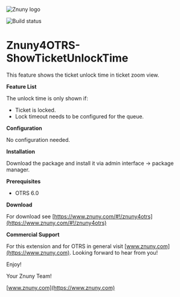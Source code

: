 ![Znuny logo](https://www.znuny.com/assets/images/logo_small.png)


![Build status](https://badge.proxy.znuny.com/Znuny4OTRS-ShowTicketUnlockTime/master)

Znuny4OTRS-ShowTicketUnlockTime
===============================
This feature shows the ticket unlock time in ticket zoom view.

**Feature List**

The unlock time is only shown if:

* Ticket is locked.
* Lock timeout needs to be configured for the queue.

**Configuration**

No configuration needed.

**Installation**

Download the package and install it via admin interface -> package manager.

**Prerequisites**

- OTRS 6.0

**Download**

For download see [https://www.znuny.com/#!/znuny4otrs](https://www.znuny.com/#!/znuny4otrs)

**Commercial Support**

For this extension and for OTRS in general visit [www.znuny.com](https://www.znuny.com). Looking forward to hear from you!

Enjoy!

Your Znuny Team!

[www.znuny.com](https://www.znuny.com)
